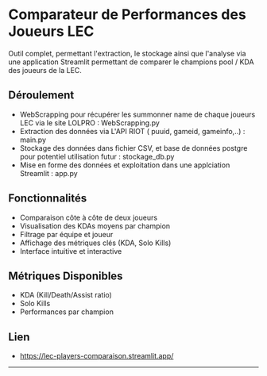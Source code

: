 # Comparateur de Performances des Joueurs LEC

Outil complet, permettant l'extraction, le stockage ainsi que l'analyse via une application Streamlit permettant de comparer le champions pool / KDA des joueurs de la LEC.


## Déroulement

- WebScrapping pour récupérer les summonner name de chaque joueurs LEC via le site LOLPRO : WebScrapping.py
- Extraction des données via L'API RIOT ( puuid, gameid, gameinfo,..) : main.py
- Stockage des données dans fichier CSV, et base de données postgre pour potentiel utilisation futur : stockage_db.py
- Mise en forme des données et exploitation dans une applciation Streamlit : app.py


## Fonctionnalités

- Comparaison côte à côte de deux joueurs
- Visualisation des KDAs moyens par champion
- Filtrage par équipe et joueur
- Affichage des métriques clés (KDA, Solo Kills)
- Interface intuitive et interactive


## Métriques Disponibles

- KDA (Kill/Death/Assist ratio)
- Solo Kills
- Performances par champion



##  Lien

- https://lec-players-comparaison.streamlit.app/

---



